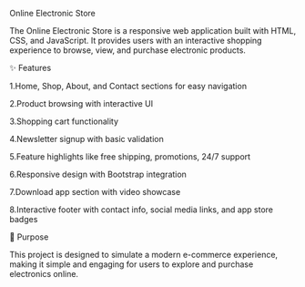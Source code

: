 Online Electronic Store

The Online Electronic Store is a responsive web application built with HTML, CSS, and JavaScript. It provides users with an interactive shopping experience to browse, view, and purchase electronic products.

✨ Features

1.Home, Shop, About, and Contact sections for easy navigation

2.Product browsing with interactive UI

3.Shopping cart functionality

4.Newsletter signup with basic validation

5.Feature highlights like free shipping, promotions, 24/7 support

6.Responsive design with Bootstrap integration

7.Download app section with video showcase

8.Interactive footer with contact info, social media links, and app store badges

🎯 Purpose

This project is designed to simulate a modern e-commerce experience, making it simple and engaging for users to explore and purchase electronics online.

